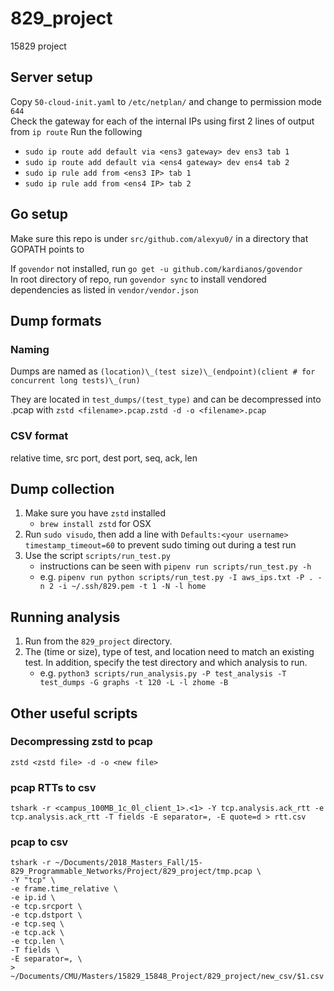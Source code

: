 # 829_project
15829 project

## Server setup
Copy `50-cloud-init.yaml` to `/etc/netplan/` and change to permission mode `644` \
Check the gateway for each of the internal IPs using first 2 lines of output from `ip route`
Run the following
 - `sudo ip route add default via <ens3 gateway> dev ens3 tab 1`
 - `sudo ip route add default via <ens4 gateway> dev ens4 tab 2`
 - `sudo ip rule add from <ens3 IP> tab 1`
 - `sudo ip rule add from <ens4 IP> tab 2`

## Go setup
Make sure this repo is under `src/github.com/alexyu0/` in a directory that
GOPATH points to

If `govendor` not installed, run `go get -u github.com/kardianos/govendor` \
In root directory of repo, run `govendor sync` to install vendored dependencies
as listed in `vendor/vendor.json`

## Dump formats
### Naming
Dumps are named as `(location)\_(test size)\_(endpoint)(client # for concurrent long tests)\_(run)`

They are located in `test_dumps/(test_type)` and can be decompressed into .pcap
with `zstd <filename>.pcap.zstd -d -o <filename>.pcap`

### CSV format
relative time, src port, dest port, seq, ack, len

## Dump collection
1. Make sure you have `zstd` installed
    * `brew install zstd` for OSX
2. Run `sudo visudo`, then add a line with `Defaults:<your username> timestamp_timeout=60` to prevent sudo timing out during a test run
3. Use the script `scripts/run_test.py`
    * instructions can be seen with `pipenv run scripts/run_test.py -h`
    * e.g. `pipenv run python scripts/run_test.py -I aws_ips.txt -P . -n 2 -i ~/.ssh/829.pem -t 1 -N -l home`

## Running analysis
1. Run from the `829_project` directory.
2. The (time or size), type of test, and location need to match an existing test. In addition, specify the test directory and which analysis to run. 
	* e.g. `python3 scripts/run_analysis.py -P test_analysis -T test_dumps -G graphs -t 120 -L -l zhome -B`

## Other useful scripts
### Decompressing zstd to pcap
```
zstd <zstd file> -d -o <new file>
```

### pcap RTTs to csv
```
tshark -r <campus_100MB_1c_0l_client_1>.<1> -Y tcp.analysis.ack_rtt -e tcp.analysis.ack_rtt -T fields -E separator=, -E quote=d > rtt.csv
```

### pcap to csv
```
tshark -r ~/Documents/2018_Masters_Fall/15-829_Programmable_Networks/Project/829_project/tmp.pcap \
-Y "tcp" \
-e frame.time_relative \
-e ip.id \
-e tcp.srcport \
-e tcp.dstport \
-e tcp.seq \
-e tcp.ack \
-e tcp.len \
-T fields \
-E separator=, \
> ~/Documents/CMU/Masters/15829_15848_Project/829_project/new_csv/$1.csv
```
